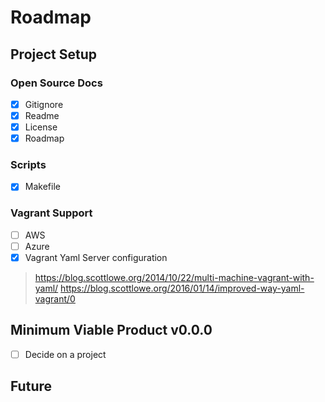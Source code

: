 # Roadmap

## Project Setup

### Open Source Docs
- [x] Gitignore
- [x] Readme
- [x] License
- [x] Roadmap

### Scripts
- [x] Makefile

### Vagrant Support
- [ ] AWS
- [ ] Azure
- [x] Vagrant Yaml Server configuration
> https://blog.scottlowe.org/2014/10/22/multi-machine-vagrant-with-yaml/
> https://blog.scottlowe.org/2016/01/14/improved-way-yaml-vagrant/0

## Minimum Viable Product v0.0.0
- [ ] Decide on a project

## Future
